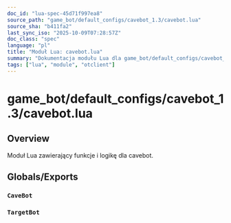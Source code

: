 ```yaml
---
doc_id: "lua-spec-45d71f997ea8"
source_path: "game_bot/default_configs/cavebot_1.3/cavebot.lua"
source_sha: "b411fa2"
last_sync_iso: "2025-10-09T07:28:57Z"
doc_class: "spec"
language: "pl"
title: "Moduł Lua: cavebot.lua"
summary: "Dokumentacja modułu Lua dla game_bot/default_configs/cavebot_1.3/cavebot.lua"
tags: ["lua", "module", "otclient"]
---
```


# game_bot/default_configs/cavebot_1.3/cavebot.lua

## Overview

Moduł Lua zawierający funkcje i logikę dla cavebot.

## Globals/Exports

### `CaveBot`

### `TargetBot`
